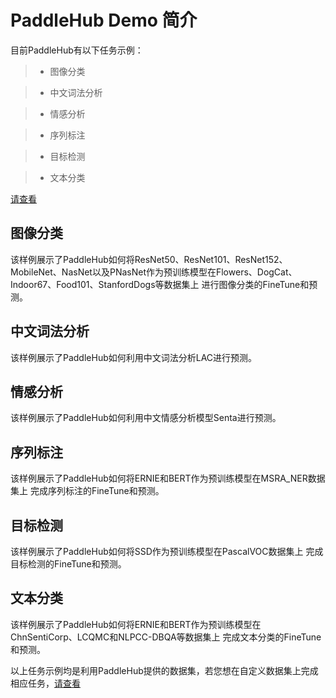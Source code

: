 # PaddleHub Demo 简介

目前PaddleHub有以下任务示例：

>* 图像分类

>* 中文词法分析

>* 情感分析

>* 序列标注

>* 目标检测

>* 文本分类

[请查看](https://github.com/PaddlePaddle/PaddleHub/wiki/PaddleHub%E9%80%82%E9%85%8D%E8%87%AA%E5%AE%9A%E4%B9%89%E6%95%B0%E6%8D%AE%E5%AE%8C%E6%88%90FineTune)

## 图像分类

该样例展示了PaddleHub如何将ResNet50、ResNet101、ResNet152、MobileNet、NasNet以及PNasNet作为预训练模型在Flowers、DogCat、Indoor67、Food101、StanfordDogs等数据集上
进行图像分类的FineTune和预测。

## 中文词法分析

该样例展示了PaddleHub如何利用中文词法分析LAC进行预测。

## 情感分析

该样例展示了PaddleHub如何利用中文情感分析模型Senta进行预测。

## 序列标注

该样例展示了PaddleHub如何将ERNIE和BERT作为预训练模型在MSRA_NER数据集上
完成序列标注的FineTune和预测。

## 目标检测

该样例展示了PaddleHub如何将SSD作为预训练模型在PascalVOC数据集上
完成目标检测的FineTune和预测。

## 文本分类
该样例展示了PaddleHub如何将ERNIE和BERT作为预训练模型在ChnSentiCorp、LCQMC和NLPCC-DBQA等数据集上
完成文本分类的FineTune和预测。

以上任务示例均是利用PaddleHub提供的数据集，若您想在自定义数据集上完成相应任务，[请查看](https://github.com/PaddlePaddle/PaddleHub/wiki/PaddleHub%E9%80%82%E9%85%8D%E8%87%AA%E5%AE%9A%E4%B9%89%E6%95%B0%E6%8D%AE%E5%AE%8C%E6%88%90FineTune)
